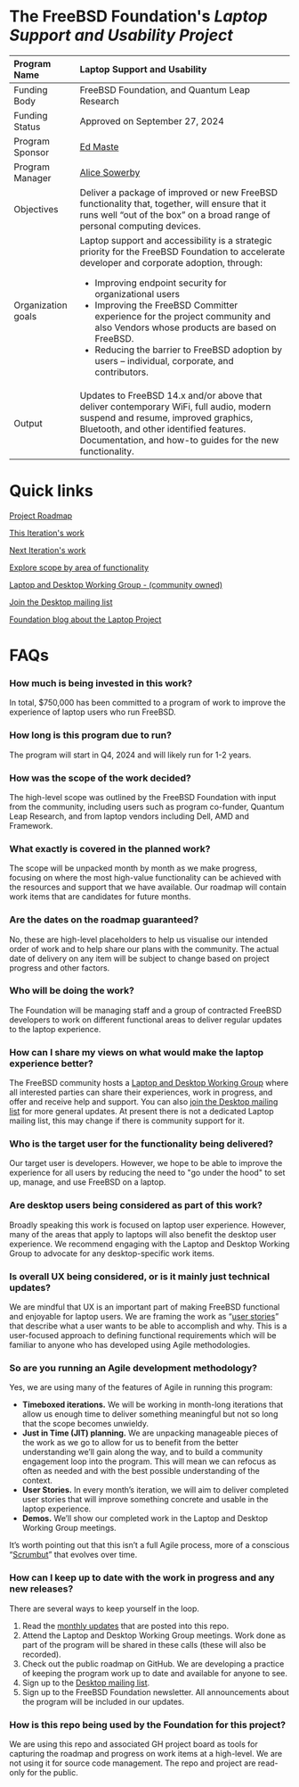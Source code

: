 # The FreeBSD Foundation's *Laptop Support and Usability Project*
| Program Name | Laptop Support and Usability |
| :---- | :---- |
| Funding Body | FreeBSD Foundation, and Quantum Leap Research |
| Funding Status | Approved on September 27, 2024 |
| Program Sponsor | [Ed Maste](https://github.com/emaste) |
| Program Manager | [Alice Sowerby](https://github.com/alice-sowerby) |
| Objectives | Deliver a package of improved or new FreeBSD functionality that, together, will ensure that it runs well “out of the box” on a broad range of personal computing devices. |
| Organization goals | Laptop support and accessibility is a strategic priority for the FreeBSD Foundation to accelerate developer and corporate adoption, through: <br/> <ul><li>Improving endpoint security for organizational users</li> <li>Improving the FreeBSD Committer experience for the project community and also Vendors whose products are based on FreeBSD.</li><li> Reducing the barrier to FreeBSD adoption by users – individual,  corporate, and contributors.</li> |
| Output | Updates to FreeBSD 14.x and/or above that deliver contemporary WiFi, full audio, modern suspend and resume, improved graphics, Bluetooth, and other identified features.  Documentation, and how-to guides for the new functionality.  |

# Quick links

[Project Roadmap](https://github.com/orgs/FreeBSDFoundation/projects/1/views/4)

[This Iteration's work](https://github.com/orgs/FreeBSDFoundation/projects/1/views/1)

[Next Iteration's work](https://github.com/orgs/FreeBSDFoundation/projects/1/views/2)

[Explore scope by area of functionality](https://github.com/orgs/FreeBSDFoundation/projects/1/views/3)

[Laptop and Desktop Working Group - (community owned)](https://wiki.freebsd.org/LaptopDesktopWorkingGroup)

[Join the Desktop mailing list](https://lists.freebsd.org/subscription/freebsd-desktop)

[Foundation blog about the Laptop Project](https://freebsdfoundation.org/blog/why-laptop-support-why-now-freebsds-strategic-move-toward-broader-adoption/)

# FAQs

### How much is being invested in this work?

In total, $750,000 has been committed to a program of work to improve the experience of laptop users who run FreeBSD. 

### How long is this program due to run?

The program will start in Q4, 2024 and will likely run for 1-2 years.  

### How was the scope of the work decided? 

The high-level scope was outlined by the FreeBSD Foundation with input from the community, including users such as program co-funder, Quantum Leap Research, and from laptop vendors including Dell, AMD and Framework. 

### What exactly is covered in the planned work?   
The scope will be unpacked month by month as we make progress, focusing on where the most high-value functionality can be achieved with the resources and support that we have available. Our roadmap will contain work items that are candidates for future months. 

### Are the dates on the roadmap guaranteed?
No, these are high-level placeholders to help us visualise our intended order of work and to help share our plans with the community. The actual date of delivery on any item will be subject to change based on project progress and other factors. 

### Who will be doing the work?

The Foundation will be managing staff and a group of contracted FreeBSD developers to work on different functional areas to deliver regular updates to the laptop experience. 

### How can I share my views on what would make the laptop experience better?

The FreeBSD community hosts a [Laptop and Desktop Working Group](https://wiki.freebsd.org/LaptopDesktopWorkingGroup) where all interested parties can share their experiences, work in progress, and offer and receive help and support. You can also [join the Desktop mailing list](https://lists.freebsd.org/subscription/freebsd-desktop) for more general updates. At present there is not a dedicated Laptop mailing list, this may change if there is community support for it. 

### Who is the target user for the functionality being delivered?
Our target user is developers. However, we hope to be able to improve the experience for all users by reducing the need to "go under the hood" to set up, manage, and use FreeBSD on a laptop.

### Are desktop users being considered as part of this work?

Broadly speaking this work is focused on laptop user experience. However, many of the areas that apply to laptops will also benefit the desktop user experience. We recommend engaging with the Laptop and Desktop Working Group to advocate for any desktop-specific work items. 

### Is overall UX being considered, or is it mainly just technical updates?

We are mindful that UX is an important part of making FreeBSD functional and enjoyable for laptop users. We are framing the work as “[user stories](https://www.mountaingoatsoftware.com/agile/user-stories)” that describe what a user wants to be able to accomplish and why. This is a user-focused approach to defining functional requirements which will be familiar to anyone who has developed using Agile methodologies.

### So are you running an Agile development methodology?

Yes, we are using many of the features of Agile in running this program:

* **Timeboxed iterations.** We will be working in month-long iterations that allow us enough time to deliver something meaningful but not so long that the scope becomes unwieldy.   
* **Just in Time (JIT) planning.** We are unpacking manageable pieces of the work as we go to allow for us to benefit from the better understanding we’ll gain along the way, and to build a community engagement loop into the program. This will mean we can refocus as often as needed and with the best possible understanding of the context.   
* **User Stories.** In every month’s iteration, we will aim to deliver completed user stories that will improve something concrete and usable in the laptop experience.  
* **Demos.** We’ll show our completed work in the Laptop and Desktop Working Group meetings.

It’s worth pointing out that this isn’t a full Agile process, more of a conscious “[Scrumbut](https://t2informatik.de/en/smartpedia/scrumbut/)” that evolves over time.

### How can I keep up to date with the work in progress and any new releases?

There are several ways to keep yourself in the loop. 

1. Read the [monthly updates](monthly-updates) that are posted into this repo.
2. Attend the Laptop and Desktop Working Group meetings. Work done as part of the program will be shared in these calls (these will also be recorded).   
3. Check out the public roadmap on GitHub. We are developing a practice of keeping the program work up to date and available for anyone to see.
4. Sign up to the [Desktop mailing list](https://lists.freebsd.org/subscription/freebsd-desktop).
5. Sign up to the FreeBSD Foundation newsletter. All announcements about the program will be included in our updates.

### How is this repo being used by the Foundation for this project?
We are using this repo and associated GH project board as tools for capturing the roadmap and progress on work items at a high-level. We are not using it for source code management. The repo and project are read-only for the public.
